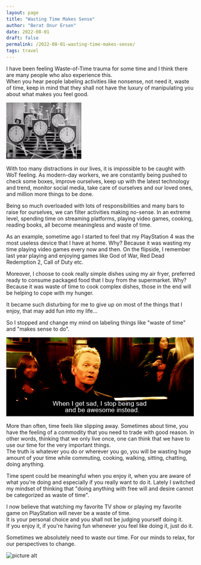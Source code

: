 ```yaml
---
layout: page
title: "Wasting Time Makes Sense"
author: "Berat Onur Ersen"
date: 2022-08-01
draft: false
permalink: /2022-08-01-wasting-time-makes-sense/
tags: travel
---
```


I have been feeling Waste-of-Time trauma for some time and I think there are many people who also experience this.  
When you hear people labeling activities like nonsense, not need it, waste of time, keep in mind that they shall not have the luxury of manipulating you about what makes you feel good.  

![picture alt](/img/wasting-time-makes-sense/time.gif)

With too many distractions in our lives, it is impossible to be caught with WoT feeling. As modern-day workers, we are constantly being pushed to check some boxes, improve ourselves, keep up with the latest technology and trend, monitor social media, take care of ourselves and our loved ones, and million more things to be done.  

Being so much overloaded with lots of responsibilities and many bars to raise for ourselves, we can filter activities making no-sense. In an extreme level, spending time on streaming platforms, playing video games, cooking, reading books, all become meaningless and waste of time.  

As an example, sometime ago I started to feel that my PlayStation 4 was the most useless device that I have at home. Why? Because it was wasting my time playing video games every now and then. On the flipside, I remember last year playing and enjoying games like God of War, Red Dead Redemption 2, Call of Duty etc.  

Moreover, I choose to cook really simple dishes using my air fryer, preferred ready to consume packaged food that I buy from the supermarket. Why? Because it was waste of time to cook complex dishes, those in the end will be helping to cope with my hunger.  

It became such disturbing for me to give up on most of the things that I enjoy, that may add fun into my life...  

So I stopped and change my mind on labeling things like "waste of time" and "makes sense to do".  

![picture alt](/img/wasting-time-makes-sense/barney.gif)  

More than often, time feels like slipping away. Sometimes about time, you have the feeling of a commodity that you need to trade with good reason. In other words, thinking that we only live once, one can think that we have to use our time for the very important things.  
The truth is whatever you do or wherever you go, you will be wasting huge amount of your time while commuting, cooking, walking, sitting, chatting, doing anything.  

Time spent could be meaningful when you enjoy it, when you are aware of what you're doing and especially if you really want to do it. Lately I switched my mindset of thinking that "doing anything with free will and desire cannot be categorized as waste of time".  

I now believe that watching my favorite TV show or playing my favorite game on PlayStation will never be a waste of time.  
It is your personal choice and you shall not be judging yourself doing it.  
If you enjoy it, if you're having fun whenever you feel like doing it, just do it.  

Sometimes we absolutely need to waste our time. For our minds to relax, for our perspectives to change.  

![picture alt](/img/wasting-time-makes-sense/conan.gif)